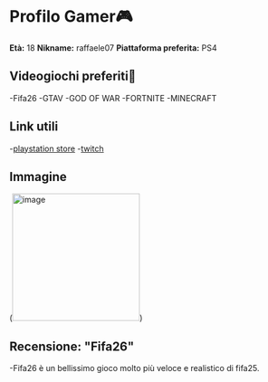 # Profilo Gamer🎮

**Età:** 18
**Nikname:** raffaele07
**Piattaforma preferita:** PS4

## Videogiochi preferiti🥇

-Fifa26
-GTAV
-GOD OF WAR
-FORTNITE
-MINECRAFT

## Link utili

-[playstation store](https://store.playstation.com/)
-[twitch](https://www.twitch.tv/)

## Immagine

(<img width="225" height="225" alt="image" src="https://github.com/user-attachments/assets/f36abf16-6da4-4f2a-adb1-a52053ccf40f" />)

## Recensione: "Fifa26"

-Fifa26 è un bellissimo gioco molto più veloce e realistico di fifa25.


